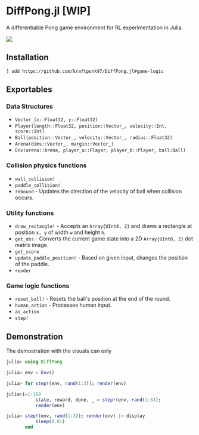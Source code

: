 # DiffPong.jl [WIP]
A differentiable Pong game environment for RL experimentation in Julia.

![](https://media.giphy.com/media/XZsRbWRRhobnk6eOlQ/giphy.gif)

## Installation

`] add https://github.com/kraftpunk97/DiffPong.jl#game-logic`

## Exportables

### Data Structures
* `Vector_(x::Float32, y::Float32)`
* `Player(length::Float32, position::Vector_, velocity::Int, score::Int)`
* `Ball(position::Vector_, velocity::Vector_, radius::Float32)`
* `Arena(dims::Vector_, margin::Vector_)`
* `Env(arena::Arena, player_a::Player, player_b::Player, ball:Ball)`

### Collision physics functions
* `wall_collision!`
* `paddle_collision!`
* `rebound` - Updates the direction of the velocity of ball when collision occurs.

### Utility functions
* `draw_rectangle!` - Accepts an `Array{UInt8, 2}` and draws a rectangle at position `x, y` of width `w` and height `h`.
* `get_obs` - Converts the current game state into a 2D `Array{UInt8, 2}` dot matrix image.
*  `get_score`
* `update_paddle_position!` - Based on given input, changes the position of the paddle.
* `render`

### Game logic functions
* `reset_ball!` - Resets the ball's position at the end of the round.
* `human_action` - Processes human input.
* `ai_action`
* `step!`

## Demonstration

The demostration with the visuals can only 
```julia
julia> using DiffPong

julia> env = Env()

julia> for step!(env, rand(1:3)); render(env)

julia>i=1:100
		   state, reward, done, _ = step!(env, rand(1:3));
		   render(env)

julia> step!(env, rand(1:3)); render(env) |> display
		   sleep(0.01)
	   end
```
<!--stackedit_data:
eyJoaXN0b3J5IjpbMTcyNDI3OTk2NiwtMTY0MzU2NzA0Nl19
-->